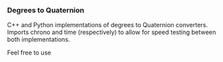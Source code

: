 ### Degrees to Quaternion

C++ and Python implementations of degrees to Quaternion converters.
Imports chrono and time (respectively) to allow for speed testing between both implementations.

Feel free to use
